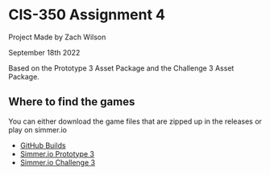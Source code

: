 # CIS-350 Assignment 4
 
Project Made by Zach Wilson

September 18th 2022

Based on the Prototype 3 Asset Package and the Challenge 3 Asset Package. 

## Where to find the games
You can either download the game files that are zipped up in the releases or play on simmer.io
- [GitHub Builds](https://github.com/PlatFormPlayZ/CIS-350-Assignment-4/releases)
- [Simmer.io Prototype 3](https://simmer.io/@Ronis/prototype-3)
- [Simmer.io Challenge 3](https://simmer.io/@Ronis/challenge-3)
